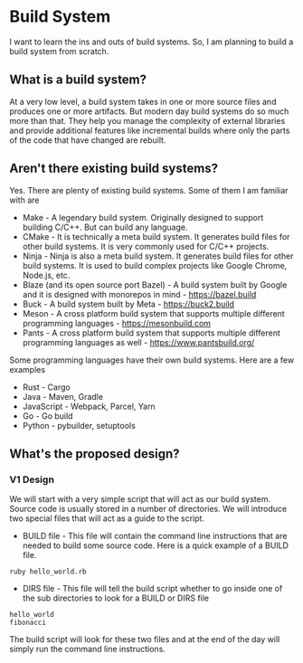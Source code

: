 # Build System
I want to learn the ins and outs of build systems. So, I am planning to build a build system from scratch. 

## What is a build system?
At a very low level, a build system takes in one or more source files and produces one or more artifacts. But modern day build systems do so much more than that. They help you manage the complexity of external libraries and provide additional features like incremental builds where only the parts of the code that have changed are rebuilt. 

## Aren't there existing build systems?
Yes. There are plenty of existing build systems. Some of them I am familiar with are

* Make - A legendary build system. Originally designed to support building C/C++. But can build any language.
* CMake - It is technically a meta build system. It generates build files for other build systems. It is very commonly used for C/C++ projects. 
* Ninja - Ninja is also a meta build system. It generates build files for other build systems. It is used to build complex projects like Google Chrome, Node.js, etc.
* Blaze (and its open source port Bazel) - A build system built by Google and it is designed with monorepos in mind - https://bazel.build
* Buck - A build system built by Meta - https://buck2.build
* Meson - A cross platform build system that supports multiple different programming languages - https://mesonbuild.com
* Pants - A cross platform build system that supports multiple different programming languages as well - https://www.pantsbuild.org/

Some programming languages have their own build systems. Here are a few examples

* Rust - Cargo
* Java - Maven, Gradle
* JavaScript - Webpack, Parcel, Yarn
* Go - Go build
* Python - pybuilder, setuptools

## What's the proposed design?

### V1 Design
We will start with a very simple script that will act as our build system. Source code is usually stored in a number of directories. We will introduce two special files that will act as a guide to the script. 

* BUILD file - This file will contain the command line instructions that are needed to build some source code. Here is a quick example of a BUILD file.

```
ruby hello_world.rb
```

* DIRS file - This file will tell the build script whether to go inside one of the sub directories to look for a BUILD or DIRS file

```
hello_world
fibonacci
```

The build script will look for these two files and at the end of the day will simply run the command line instructions. 